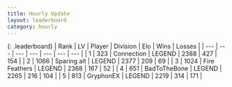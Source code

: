 ```yaml
---
title: Hourly Update
layout: leaderboard
category: hourly
---
```


{: .leaderboard}
| Rank | LV | Player | Division | Elo | Wins | Losses |
| --- | --- | --- | --- | --- | --- | --- |
| <span data-change="0">1</span> | 323 | <span title="ID: 539711">Connection</span> | LEGEND | <span data-change="0">2388</span> | <span data-change="0">427</span> | <span data-change="0">154</span> |
| <span data-change="0">2</span> | 1066 | <span title="ID: 203132">Sparing alt</span> | LEGEND | <span data-change="0">2377</span> | <span data-change="0">209</span> | <span data-change="0">69</span> |
| <span data-change="0">3</span> | 1024 | <span title="ID: 357425">Fire Feathers</span> | LEGEND | <span data-change="0">2368</span> | <span data-change="0">167</span> | <span data-change="0">52</span> |
| <span data-change="0">4</span> | 651 | <span title="ID: 391169">BadToTheBone</span> | LEGEND | <span data-change="0">2265</span> | <span data-change="0">216</span> | <span data-change="0">104</span> |
| <span data-change="0">5</span> | 813 | <span title="ID: 315148">GryphonEX</span> | LEGEND | <span data-change="-21">2219</span> | <span data-change="2">314</span> | <span data-change="2">171</span> |